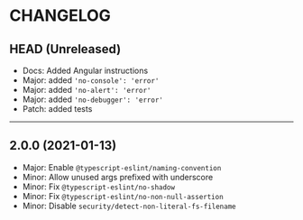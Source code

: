 CHANGELOG
=========

## HEAD (Unreleased)

* Docs: Added Angular instructions
* Major: added `'no-console': 'error'`
* Major: added `'no-alert': 'error'`
* Major: added `'no-debugger': 'error'`
* Patch: added tests

---

## 2.0.0 (2021-01-13)
* Major: Enable `@typescript-eslint/naming-convention`
* Minor: Allow unused args prefixed with underscore
* Minor: Fix `@typescript-eslint/no-shadow`
* Minor: Fix `@typescript-eslint/no-non-null-assertion`
* Minor: Disable `security/detect-non-literal-fs-filename`

